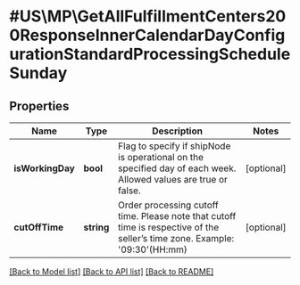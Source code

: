 # #US\MP\GetAllFulfillmentCenters200ResponseInnerCalendarDayConfigurationStandardProcessingScheduleSunday

## Properties

Name | Type | Description | Notes
------------ | ------------- | ------------- | -------------
**isWorkingDay** | **bool** | Flag to specify if shipNode is operational on the specified day of each week. Allowed values are true or false. | [optional]
**cutOffTime** | **string** | Order processing cutoff time. Please note that cutoff time is respective of the seller’s time zone. Example: '09:30'(HH:mm) | [optional]


[[Back to Model list]](../) [[Back to API list]](../../Api/US/MP) [[Back to README]](../../README.md)
